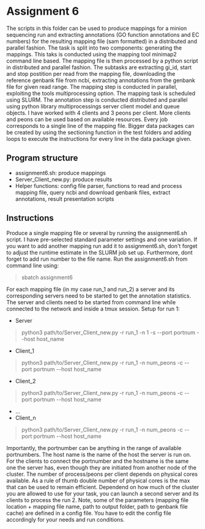 # Assignment 6
The scripts in this folder can be used to produce mappings for a minion sequencing run and extracting annotations (GO function annotations and EC numbers) for the resulting mapping file (sam formatted) in a distributed and parallel fashion. The task is split into two components: generating the mappings. This taks is conducted using the mapping tool minimap2 command line based. The mapping file is then processed by a python script in distributed and parallel fashion. The subtasks are extracting gi_id, start and stop postition per read from the mapping file, downloading the reference genbank file from ncbi, extracting annotations from the genbank file for given read range.
The mapping step is conducted in parallel, exploiting the tools multiprocessing option. The mapping task is scheduled using SLURM. The annotation step is conducted distributed and parallel using python library multiprocessings server client model and queue objects. I have worked with 4 clients and 3 peons per client. More clients and peons can be used based on available resources. Every job corresponds to a single line of the mapping file. Bigger data packages can be created by using the sectioning function in the test folders and adding loops to execute the instructions for every line in the data package given.
## Program structure
- assignment6.sh: produce mappings
- Server_Client_new.py: produce results
- Helper functions: config file parser, functions to read and process mapping file, query ncbi and download genbank files, extract annotations, result presentation scripts
## Instructions
Produce a single mapping file or several by running the assignment6.sh script. I have pre-selected standard parameter settings and one variation. If you want to add another mapping run add it to assignment6.sh, don't forget to adjust the runtime estimate in the SLURM job set up. Furthermore, dont forget to add run number to the file name. Run the assignment6.sh from command line using:
> sbatch assignment6

For each mapping file (in my case run_1 and run_2) a server and its corresponding servers need to be started to get the annotation statistics. The server and clients need to be started from command line while connected to the network and inside a tmux session. Setup for run 1:
- Server
> python3 path/to/Server_Client_new.py -r run_1 -n 1 -s --port portnum --host host_name
- Client_1
> python3 path/to/Server_Client_new.py -r run_1 -n num_peons -c --port portnum --host host_name
- Client_2
> python3 path/to/Server_Client_new.py -r run_1 -n num_peons -c --port portnum --host host_name
- ...
- Client_n
> python3 path/to/Server_Client_new.py -r run_1 -n num_peons -c --port portnum --host host_name

Importantly, the portnumber can be anything in the range of available portnumbers. The host name is the name of the host the server is run on. For the clients to connect the portnumber and the hostname is the same one the server has, even though they are initiated from another node of the cluster. The number of process/peons per client depends on physical cores available. As a rule of thumb double number of physical cores is the max that can be used to remain efficient. Dependend on how much of the cluster you are allowed to use for your task, you can launch a second server and its clients to process the run 2. Note, some of the parameters (mapping file location + mapping file name, path to output folder, path to genbank file cache) are defined in a config file. You have to edit the config file accordingly for your needs and run conditions.
